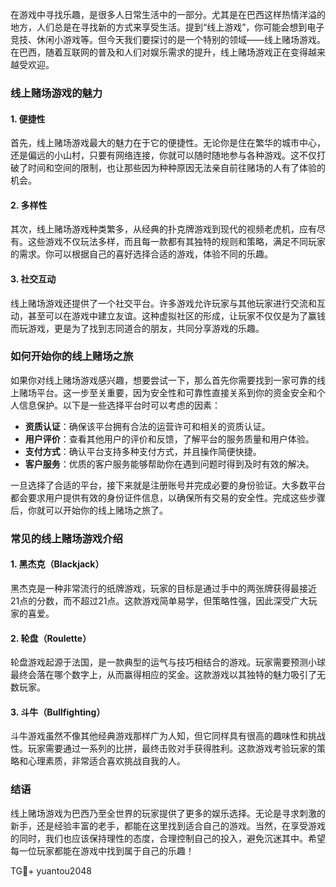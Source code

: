 在游戏中寻找乐趣，是很多人日常生活中的一部分。尤其是在巴西这样热情洋溢的地方，人们总是在寻找新的方式来享受生活。提到“线上游戏”，你可能会想到电子竞技、休闲小游戏等。但今天我们要探讨的是一个特别的领域——线上赌场游戏。在巴西，随着互联网的普及和人们对娱乐需求的提升，线上赌场游戏正在变得越来越受欢迎。

### 线上赌场游戏的魅力

#### 1. 便捷性
首先，线上赌场游戏最大的魅力在于它的便捷性。无论你是住在繁华的城市中心，还是偏远的小山村，只要有网络连接，你就可以随时随地参与各种游戏。这不仅打破了时间和空间的限制，也让那些因为种种原因无法亲自前往赌场的人有了体验的机会。

#### 2. 多样性
其次，线上赌场游戏种类繁多，从经典的扑克牌游戏到现代的视频老虎机，应有尽有。这些游戏不仅玩法多样，而且每一款都有其独特的规则和策略，满足不同玩家的需求。你可以根据自己的喜好选择合适的游戏，体验不同的乐趣。

#### 3. 社交互动
线上赌场游戏还提供了一个社交平台。许多游戏允许玩家与其他玩家进行交流和互动，甚至可以在游戏中建立友谊。这种虚拟社区的形成，让玩家不仅仅是为了赢钱而玩游戏，更是为了找到志同道合的朋友，共同分享游戏的乐趣。

### 如何开始你的线上赌场之旅

如果你对线上赌场游戏感兴趣，想要尝试一下，那么首先你需要找到一家可靠的线上赌场平台。这一步至关重要，因为安全性和可靠性直接关系到你的资金安全和个人信息保护。以下是一些选择平台时可以考虑的因素：

- **资质认证**：确保该平台拥有合法的运营许可和相关的资质认证。
- **用户评价**：查看其他用户的评价和反馈，了解平台的服务质量和用户体验。
- **支付方式**：确认平台支持多种支付方式，并且操作简便快捷。
- **客户服务**：优质的客户服务能够帮助你在遇到问题时得到及时有效的解决。

一旦选择了合适的平台，接下来就是注册账号并完成必要的身份验证。大多数平台都会要求用户提供有效的身份证件信息，以确保所有交易的安全性。完成这些步骤后，你就可以开始你的线上赌场之旅了。

### 常见的线上赌场游戏介绍

#### 1. 黑杰克（Blackjack）
黑杰克是一种非常流行的纸牌游戏，玩家的目标是通过手中的两张牌获得最接近21点的分数，而不超过21点。这款游戏简单易学，但策略性强，因此深受广大玩家的喜爱。

#### 2. 轮盘（Roulette）
轮盘游戏起源于法国，是一款典型的运气与技巧相结合的游戏。玩家需要预测小球最终会落在哪个数字上，从而赢得相应的奖金。这款游戏以其独特的魅力吸引了无数玩家。

#### 3. 斗牛（Bullfighting）
斗牛游戏虽然不像其他经典游戏那样广为人知，但它同样具有很高的趣味性和挑战性。玩家需要通过一系列的比拼，最终击败对手获得胜利。这款游戏考验玩家的策略和心理素质，非常适合喜欢挑战自我的人。

### 结语
线上赌场游戏为巴西乃至全世界的玩家提供了更多的娱乐选择。无论是寻求刺激的新手，还是经验丰富的老手，都能在这里找到适合自己的游戏。当然，在享受游戏的同时，我们也应该保持理性的态度，合理控制自己的投入，避免沉迷其中。希望每一位玩家都能在游戏中找到属于自己的乐趣！

TG💪+ yuantou2048